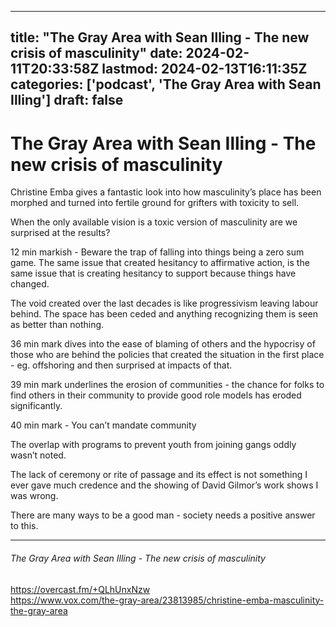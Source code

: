 
---
title: "The Gray Area with Sean Illing - The new crisis of masculinity"
date: 2024-02-11T20:33:58Z
lastmod: 2024-02-13T16:11:35Z
categories: ['podcast', 'The Gray Area with Sean Illing']
draft: false
---


# The Gray Area with Sean Illing - The new crisis of masculinity

Christine Emba gives a fantastic look into how masculinity’s place has been morphed and turned into fertile ground for grifters with toxicity to sell.

When the only available vision is a toxic version of masculinity are we surprised at the results?

12 min markish - Beware the trap of falling into things being a zero sum game. The same issue that created hesitancy to affirmative action, is the same issue that is creating hesitancy to support because things have changed.

The void created over the last decades is like progressivism leaving labour behind. The space has been ceded and anything recognizing them is seen as better than nothing.

36 min mark dives into the ease of blaming of others and the hypocrisy of those who are behind the policies that created the situation in the first place - eg. offshoring and then surprised at impacts of that.

39 min mark underlines the erosion of communities - the chance for folks to find others in their community to provide good role models has eroded significantly.

40 min mark - You can’t mandate community

The overlap with programs to prevent youth from joining gangs oddly wasn’t noted.

The lack of ceremony or rite of passage and its effect is not something I ever gave much credence and the showing of David Gilmor’s work shows I was wrong.

There are many ways to be a good man - society needs a positive answer to this.

---
###### The Gray Area with Sean Illing - The new crisis of masculinity

https://overcast.fm/+QLhUnxNzw  
https://www.vox.com/the-gray-area/23813985/christine-emba-masculinity-the-gray-area

<!-- #public -->
<!-- #podcast -->
<!-- #The Gray Area with Sean Illing# -->

<!-- {BearID:CD9ED00B-0B06-47DA-800E-6B30F7CA92DB} -->
